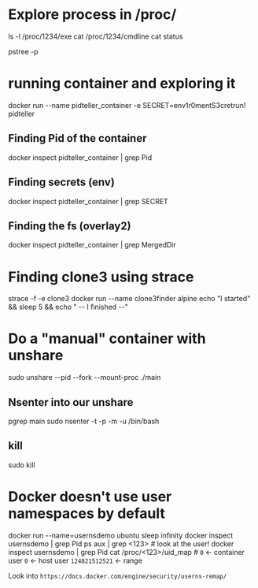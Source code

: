
 # Explore process in /proc/

 ls -l /proc/1234/exe
 cat /proc/1234/cmdline
 cat status

 pstree -p


# running container and exploring it

docker run --name pidteller_container -e SECRET=env1r0mentS3cretrun! pidteller

## Finding Pid of the container

docker inspect pidteller_container | grep Pid

## Finding secrets (env)

docker inspect pidteller_container | grep SECRET


## Finding the fs (overlay2)

docker inspect pidteller_container | grep MergedDir



# Finding clone3 using strace 

strace -f -e clone3 docker run --name clone3finder alpine echo "I started" && sleep 5 && echo " -- I finished --"


 # Do a "manual" container with unshare
sudo unshare --pid --fork --mount-proc ./main


 ## Nsenter into our unshare
 pgrep main
 sudo nsenter -t <PID> -p -m -u /bin/bash


## kill
sudo kill <id>



# Docker doesn't use user namespaces by default

docker run --name=usernsdemo ubuntu sleep infinity
docker inspect usernsdemo | grep Pid
ps aux | grep <123> # look at the user!
docker inspect usernsdemo | grep Pid
cat /proc/<123>/uid_map   # `0` <- container user `0` <- host user `124821512521` <- range

Look into `https://docs.docker.com/engine/security/userns-remap/`

